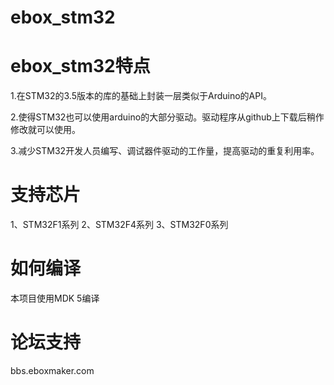 # ebox_stm32
# ebox_stm32特点
1.在STM32的3.5版本的库的基础上封装一层类似于Arduino的API。

2.使得STM32也可以使用arduino的大部分驱动。驱动程序从github上下载后稍作修改就可以使用。

3.减少STM32开发人员编写、调试器件驱动的工作量，提高驱动的重复利用率。

# 支持芯片
1、STM32F1系列
2、STM32F4系列
3、STM32F0系列
# 如何编译
本项目使用MDK 5编译

# 论坛支持
bbs.eboxmaker.com

